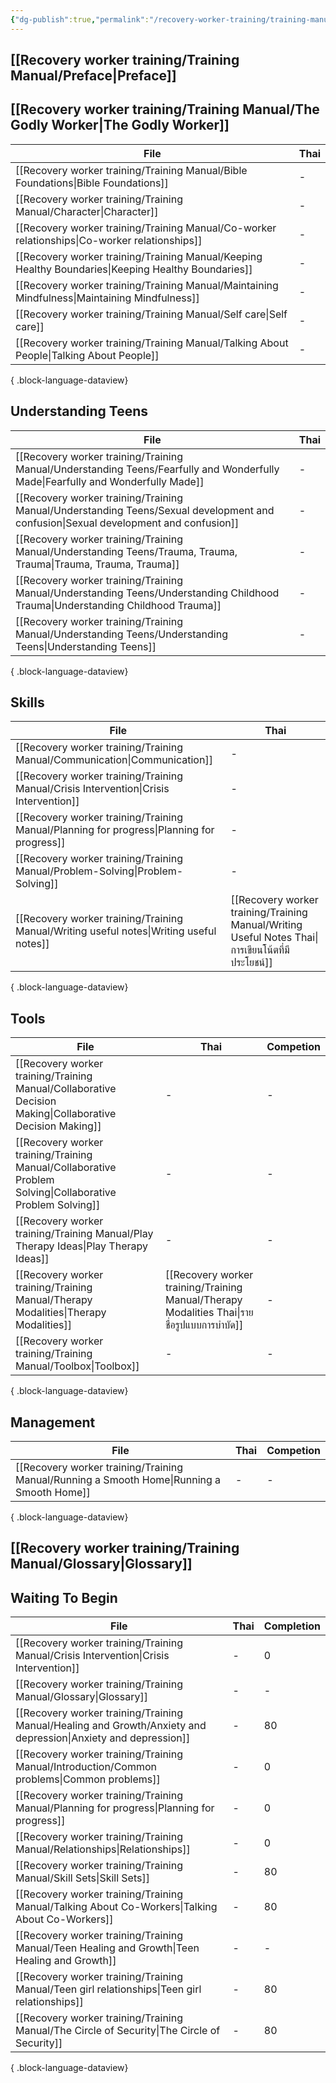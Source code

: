 ```yaml
---
{"dg-publish":true,"permalink":"/recovery-worker-training/training-manual/training-manual-table-of-contents/"}
---
```


## [[Recovery worker training/Training Manual/Preface\|Preface]]

## [[Recovery worker training/Training Manual/The Godly Worker\|The Godly Worker]]
| File                                                                                                   | Thai |
| ------------------------------------------------------------------------------------------------------ | ---- |
| [[Recovery worker training/Training Manual/Bible Foundations\|Bible Foundations]]                   | \-   |
| [[Recovery worker training/Training Manual/Character\|Character]]                                   | \-   |
| [[Recovery worker training/Training Manual/Co-worker relationships\|Co-worker relationships]]       | \-   |
| [[Recovery worker training/Training Manual/Keeping Healthy Boundaries\|Keeping Healthy Boundaries]] | \-   |
| [[Recovery worker training/Training Manual/Maintaining Mindfulness\|Maintaining Mindfulness]]       | \-   |
| [[Recovery worker training/Training Manual/Self care\|Self care]]                                   | \-   |
| [[Recovery worker training/Training Manual/Talking About People\|Talking About People]]             | \-   |

{ .block-language-dataview}
## Understanding Teens
| File                                                                                                                                   | Thai |
| -------------------------------------------------------------------------------------------------------------------------------------- | ---- |
| [[Recovery worker training/Training Manual/Understanding Teens/Fearfully and Wonderfully Made\|Fearfully and Wonderfully Made]]     | \-   |
| [[Recovery worker training/Training Manual/Understanding Teens/Sexual development and confusion\|Sexual development and confusion]] | \-   |
| [[Recovery worker training/Training Manual/Understanding Teens/Trauma, Trauma, Trauma\|Trauma, Trauma, Trauma]]                     | \-   |
| [[Recovery worker training/Training Manual/Understanding Teens/Understanding Childhood Trauma\|Understanding Childhood Trauma]]     | \-   |
| [[Recovery worker training/Training Manual/Understanding Teens/Understanding Teens\|Understanding Teens]]                           | \-   |

{ .block-language-dataview}
## Skills
| File                                                                                         | Thai                                                                                                 |
| -------------------------------------------------------------------------------------------- | ---------------------------------------------------------------------------------------------------- |
| [[Recovery worker training/Training Manual/Communication\|Communication]]                 | \-                                                                                                   |
| [[Recovery worker training/Training Manual/Crisis Intervention\|Crisis Intervention]]     | \-                                                                                                   |
| [[Recovery worker training/Training Manual/Planning for progress\|Planning for progress]] | \-                                                                                                   |
| [[Recovery worker training/Training Manual/Problem-Solving\|Problem-Solving]]             | \-                                                                                                   |
| [[Recovery worker training/Training Manual/Writing useful notes\|Writing useful notes]]   | [[Recovery worker training/Training Manual/Writing Useful Notes Thai\|การเขียนโน้ตที่มีประโยชน์]] |

{ .block-language-dataview}

## Tools
| File                                                                                                         | Thai                                                                                           | Competion |
| ------------------------------------------------------------------------------------------------------------ | ---------------------------------------------------------------------------------------------- | --------- |
| [[Recovery worker training/Training Manual/Collaborative Decision Making\|Collaborative Decision Making]] | \-                                                                                             | \-        |
| [[Recovery worker training/Training Manual/Collaborative Problem Solving\|Collaborative Problem Solving]] | \-                                                                                             | \-        |
| [[Recovery worker training/Training Manual/Play Therapy Ideas\|Play Therapy Ideas]]                       | \-                                                                                             | \-        |
| [[Recovery worker training/Training Manual/Therapy Modalities\|Therapy Modalities]]                       | [[Recovery worker training/Training Manual/Therapy Modalities Thai\|รายชื่อรูปแบบการบำบัด]] | \-        |
| [[Recovery worker training/Training Manual/Toolbox\|Toolbox]]                                             | \-                                                                                             | \-        |

{ .block-language-dataview}


## Management
| File                                                                                         | Thai | Competion |
| -------------------------------------------------------------------------------------------- | ---- | --------- |
| [[Recovery worker training/Training Manual/Running a Smooth Home\|Running a Smooth Home]] | \-   | \-        |

{ .block-language-dataview}


## [[Recovery worker training/Training Manual/Glossary\|Glossary]]

## Waiting To Begin
| File                                                                                                              | Thai | Completion |
| ----------------------------------------------------------------------------------------------------------------- | ---- | ---------- |
| [[Recovery worker training/Training Manual/Crisis Intervention\|Crisis Intervention]]                          | \-   | 0          |
| [[Recovery worker training/Training Manual/Glossary\|Glossary]]                                                | \-   | \-         |
| [[Recovery worker training/Training Manual/Healing and Growth/Anxiety and depression\|Anxiety and depression]] | \-   | 80         |
| [[Recovery worker training/Training Manual/Introduction/Common problems\|Common problems]]                     | \-   | 0          |
| [[Recovery worker training/Training Manual/Planning for progress\|Planning for progress]]                      | \-   | 0          |
| [[Recovery worker training/Training Manual/Relationships\|Relationships]]                                      | \-   | 0          |
| [[Recovery worker training/Training Manual/Skill Sets\|Skill Sets]]                                            | \-   | 80         |
| [[Recovery worker training/Training Manual/Talking About Co-Workers\|Talking About Co-Workers]]                | \-   | 80         |
| [[Recovery worker training/Training Manual/Teen Healing and Growth\|Teen Healing and Growth]]                  | \-   | \-         |
| [[Recovery worker training/Training Manual/Teen girl relationships\|Teen girl relationships]]                  | \-   | 80         |
| [[Recovery worker training/Training Manual/The Circle of Security\|The Circle of Security]]                    | \-   | 80         |

{ .block-language-dataview}

